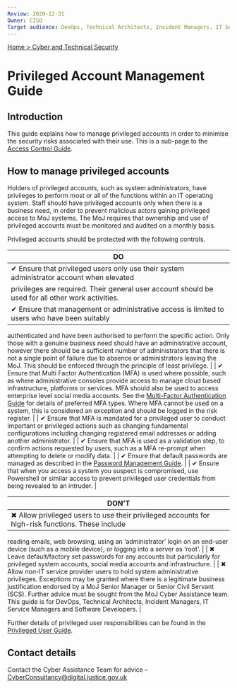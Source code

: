 ```yaml
---
Review: 2020-12-31
Owner: CISO
Target audience: DevOps, Technical Architects, Incident Managers, IT Service Managers, Software Developers
---
```


[Home > Cyber and Technical Security](home-security-policies-guides.md)

# Privileged Account Management Guide

## Introduction

This guide explains how to manage privileged accounts in order to minimise the security risks
associated with their use. This is a sub-page to the [Access Control Guide](access-control-guide.md).

## How to manage privileged accounts

Holders of privileged accounts, such as system administrators, have privileges to perform most or all
of the functions within an IT operating system. Staff should have privileged accounts only when
there is a business need, in order to prevent malicious actors gaining privileged access to MoJ
systems. The MoJ requires that ownership and use of privileged accounts must be monitored and
audited on a monthly basis.

Privileged accounts should be protected with the following controls.

| DO |
| --- |
| ✔ Ensure that privileged users only use their system administrator account when elevated
privileges are required. Their general user account should be used for all other work activities. |
| ✔ Ensure that management or administrative access is limited to users who have been suitably
authenticated and have been authorised to perform the specific action. Only those with a genuine
business need should have an administrative account, however there should be a sufficient
number of administrators that there is not a single point of failure due to absence or
administrators leaving the MoJ. This should be enforced through the principle of least privilege. |
| ✔ Ensure that Multi Factor Authentication (MFA) is used where possible, such as where
administrative consoles provide access to manage cloud based infrastructure, platforms or services.
MFA should also be used to access enterprise level social media accounts. See the [Multi-Factor
Authentication Guide](multi-Factor-authentication-mfa-guide.md) for details of preferred MFA types. Where MFA cannot be used on a system,
this is considered an exception and should be logged in the risk register. |
| ✔ Ensure that MFA is mandated for a privileged user to conduct important or privileged actions
such as changing fundamental configurations including changing registered email addresses or
adding another administrator. |
| ✔ Ensure that MFA is used as a validation step, to confirm actions requested by users, such as a
MFA re-prompt when attempting to delete or modify data. |
| ✔ Ensure that default passwords are managed as described in the [Password Management Guide](password-management-guide.md). |
| ✔ Ensure that when you access a system you suspect is compromised, use Powershell or similar
access to prevent privileged user credentials from being revealed to an intruder. |

| DON’T |
| --- |
| ✖ Allow privileged users to use their privileged accounts for high-risk functions. These include
reading emails, web browsing, using an ‘administrator’ login on an end-user device (such as a
mobile device), or logging into a server as ‘root’. |
| ✖ Leave default/factory set passwords for any accounts but particularly for privileged system
accounts, social media accounts and infrastructure. |
| ✖ Allow non-IT service provider users to hold system administrative privileges. Exceptions may be
granted where there is a legitimate business justification endorsed by a MoJ Senior Manager or
Senior Civil Servant (SCS). Further advice must be sought from the MoJ Cyber Assistance team. This
guide is for DevOps, Technical Architects, Incident Managers, IT Service Managers and Software
Developers. |

Further details of privileged user responsibilities can be found in the [Privileged User Guide](privileged-user-guide.md).

## Contact details

Contact the Cyber Assistance Team for advice – [CyberConsultancy@digital.justice.gov.uk](mailto:CyberConsultancy@digital.justice.gov.uk)
